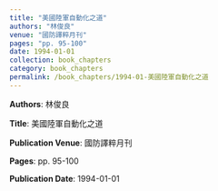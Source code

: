 ```yaml
---
title: "美國陸軍自動化之道"
authors: "林俊良"
venue: "國防譯粹月刊"
pages: "pp. 95-100"
date: 1994-01-01
collection: book_chapters
category: book_chapters
permalink: /book_chapters/1994-01-美國陸軍自動化之道
---
```


**Authors**: 林俊良

**Title**: 美國陸軍自動化之道

**Publication Venue**: 國防譯粹月刊

**Pages**: pp. 95-100

**Publication Date**: 1994-01-01
